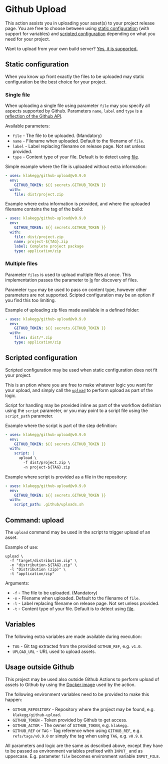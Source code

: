 # Github Upload

This action assists you in uploading your asset(s) to your project release page. You are free to choose between using [static configuration](#static-configuration) (with support for variables) and [scripted configuration](#scripted-configuration) depending on what you need for your project.

Want to upload from your own build server? [Yes, it is supported.](#usage-outside-github)


## Static configuration

When you know up front exactly the files to be uploaded may static configuration be the best choice for your project.


### Single file

When uploading a single file using parameter `file` may you specify all aspects supported by Github. Parameters `name`, `label` and `type` is a [reflection of the Github API](https://developer.github.com/v3/repos/releases/#upload-a-release-asset).

Available parameters:

* `file` - The file to be uploaded. (Mandatory)
* `name` - Filename when uploaded. Default to the filename of `file`.
* `label` - Label replacing filename on release page. Not set unless provided.
* `type` - Content type of your file. Default is to detect using [file](https://github.com/file/file).

Simple example where the file is uploaded without extra information:

```yaml
- uses: klakegg/github-upload@v0.9.0
  env:
    GITHUB_TOKEN: ${{ secrets.GITHUB_TOKEN }}
  with:
    file: dist/project.zip
```

Example where extra information is provided, and where the uploaded filename contains the tag of the build:

```yaml
- uses: klakegg/github-upload@v0.9.0
  env:
    GITHUB_TOKEN: ${{ secrets.GITHUB_TOKEN }}
  with:
    file: dist/project.zip
    name: project-${TAG}.zip
    label: Complete project package
    type: application/zip
```


### Multiple files

Parameter `files` is used to upload multiple files at once. This implementation passes the parameter to [ls](https://www.gnu.org/software/coreutils/ls) for discovery of files.

Parameter `type` may be used to pass on content type, however other parameters are not supported. Scipted configuration may be an option if you find this too limiting.

Example of uploading zip files made available in a defined folder:

```yaml
- uses: klakegg/github-upload@v0.9.0
  env:
    GITHUB_TOKEN: ${{ secrets.GITHUB_TOKEN }}
  with:
    files: dist/*.zip
    type: application/zip
```


## Scripted configuration

Scripted configuration may be used when static configuration does not fit your project.

This is an ption where you are free to make whatever logic you want for your upload, and simply call the [`upload`](#command-upload) to perform upload as part of the logic.

Script for handling may be provided inline as part of the workflow definition using the `script` parameter, or you may point to a script file using the `script_path` parameter.

Example where the script is part of the step definition:

```yaml
- uses: klakegg/github-upload@v0.9.0
  env:
    GITHUB_TOKEN: ${{ secrets.GITHUB_TOKEN }}
  with:
    script: |
      upload \
        -f dist/project.zip \
        -n project-${TAG}.zip
```

Example where script is provided as a file in the repository:

```yaml
- uses: klakegg/github-upload@v0.9.0
  env:
    GITHUB_TOKEN: ${{ secrets.GITHUB_TOKEN }}
  with:
    script_path: .github/uploads.sh
```


## Command: upload

The `upload` command may be used in the script to trigger upload of an asset.

Example of use:

```shell
upload \
  -f "target/distribution.zip" \
  -n "distribution-${TAG}.zip" \
  -l "Distribution (zip)" \
  -t "application/zip"
```

Arguments:

* `-f` - The file to be uploaded. (Mandatory)
* `-n` - Filename when uploaded. Default to the filename of `file`.
* `-l` - Label replacing filename on release page. Not set unless provided.
* `-t` - Content type of your file. Default is to detect using [file](https://github.com/file/file).


## Variables

The following extra variables are made available during execution:

* `TAG` - Git tag extracted from the provided `GITHUB_REF`, e.g. `v1.0`.
* `UPLOAD_URL` - URL used to upload assets.


## Usage outside Github

This project may be used also outside Github Actions to perform upload of assets to Github by using the [Docker image](https://hub.docker.com/r/klakegg/github-upload) used by the action.

The following environment variables need to be provided to make this happen:

* `GITHUB_REPOSITORY` - Repository where the project may be found, e.g. `klakegg/github-upload`.
* `GITHUB_TOKEN` - Token provided by Github to get access.
* `GITHUB_ACTOR` - The owner of `GITHUB_TOKEN`, e.g. `klakegg.`
* `GITHUB_REF` or `TAG` - Tag reference when using `GITHUB_REF`, e.g. `refs/tags/v0.9.0` or simply the tag when using `TAG`, e.g. `v0.9.0`.

All parameters and logic are the same as described above, except they have to be passed as environment variables prefixed with `INPUT_` and as uppercase. E.g. parameter `file` becomes environment variable `INPUT_FILE`.
